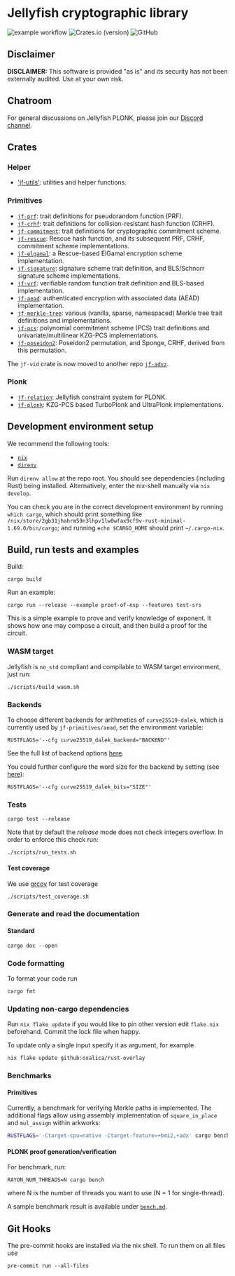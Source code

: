 # Jellyfish cryptographic library

![example workflow](https://github.com/EspressoSystems/jellyfish/actions/workflows/build.yml/badge.svg)
![Crates.io (version)](https://img.shields.io/crates/dv/jf-plonk/0.1.0)
![GitHub](https://img.shields.io/github/license/EspressoSystems/jellyfish)

## Disclaimer

**DISCLAIMER:** This software is provided "as is" and its security has not been externally audited. Use at your own risk.

## Chatroom

For general discussions on Jellyfish PLONK, please join our [Discord channel](https://discord.gg/GJa4gznGfU).

## Crates

### Helper
- ['jf-utils'](utilities): utilities and helper functions.

### Primitives
- [`jf-prf`](prf): trait definitions for pseudorandom function (PRF).
- [`jf-crhf`](crhf): trait definitions for collision-resistant hash function (CRHF).
- [`jf-commitment`](commitment): trait definitions for cryptographic commitment scheme.
- [`jf-rescue`](rescue): Rescue hash function, and its subsequent PRF, CRHF, commitment scheme implementations.
- [`jf-elgamal`](elgamal): a Rescue-based ElGamal encryption scheme implementation.
- [`jf-signature`](signature): signature scheme trait definition, and BLS/Schnorr signature scheme implementations.
- [`jf-vrf`](vrf): verifiable random function trait definition and BLS-based implementation.
- [`jf-aead`](aead): authenticated encryption with associated data (AEAD) implementation.
- [`jf-merkle-tree`](merkle_tree): various (vanilla, sparse, namespaced) Merkle tree trait definitions and implementations.
- [`jf-pcs`](pcs): polynomial commitment scheme (PCS) trait definitions and univariate/multilinear KZG-PCS implementations.
- [`jf-poseidon2`](poseidon2): Poseidon2 permutation, and Sponge, CRHF, derived from this permutation.

The `jf-vid` crate is now moved to another repo [`jf-advz`](https://github.com/EspressoSystems/jellyfish-compat/tree/main/advz).

### Plonk
- [`jf-relation`](relation): Jellyfish constraint system for PLONK.
- [`jf-plonk`](plonk): KZG-PCS based TurboPlonk and UltraPlonk implementations.

## Development environment setup

We recommend the following tools:

- [`nix`](https://nixos.org/download.html)
- [`direnv`](https://direnv.net/docs/installation.html)

Run `direnv allow` at the repo root. You should see dependencies (including Rust) being installed.
Alternatively, enter the nix-shell manually via `nix develop`.

You can check you are in the correct development environment by running `which cargo`, which should print
something like `/nix/store/2gb31jhahrm59n3lhpv1lw0wfax9cf9v-rust-minimal-1.69.0/bin/cargo`;
and running `echo $CARGO_HOME` should print `~/.cargo-nix`.

## Build, run tests and examples

Build:

```
cargo build
```

Run an example:

```
cargo run --release --example proof-of-exp --features test-srs
```

This is a simple example to prove and verify knowledge of exponent.
It shows how one may compose a circuit, and then build a proof for the circuit.

### WASM target

Jellyfish is `no_std` compliant and compilable to WASM target environment, just run:

```
./scripts/build_wasm.sh
```

### Backends

To choose different backends for arithmetics of `curve25519-dalek`, which is currently
used by `jf-primitives/aead`, set the environment variable:

```
RUSTFLAGS='--cfg curve25519_dalek_backend="BACKEND"'
```

See the full list of backend options [here](https://github.com/dalek-cryptography/curve25519-dalek#backends).

You could further configure the word size for the backend by setting (see [here](https://github.com/dalek-cryptography/curve25519-dalek#word-size-for-serial-backends)):

```
RUSTFLAGS='--cfg curve25519_dalek_bits="SIZE"'
```

### Tests

```
cargo test --release
```

Note that by default the _release_ mode does not check integers overflow.
In order to enforce this check run:

```
./scripts/run_tests.sh
```

#### Test coverage

We use [grcov](https://github.com/mozilla/grcov) for test coverage

```
./scripts/test_coverage.sh
```

### Generate and read the documentation

#### Standard

```
cargo doc --open
```

### Code formatting

To format your code run

```
cargo fmt
```

### Updating non-cargo dependencies

Run `nix flake update` if you would like to pin other version edit `flake.nix`
beforehand. Commit the lock file when happy.

To update only a single input specify it as argument, for example

    nix flake update github:oxalica/rust-overlay

### Benchmarks

#### Primitives

Currently, a benchmark for verifying Merkle paths is implemented.
The additional flags allow using assembly implementation of `square_in_place` and `mul_assign` within arkworks:

```bash
RUSTFLAGS='-Ctarget-cpu=native -Ctarget-feature=+bmi2,+adx' cargo bench --bench=merkle_path
```

#### PLONK proof generation/verification

For benchmark, run:

```
RAYON_NUM_THREADS=N cargo bench
```

where N is the number of threads you want to use (N = 1 for single-thread).

A sample benchmark result is available under [`bench.md`](./bench.md).

## Git Hooks

The pre-commit hooks are installed via the nix shell. To run them on all files use

```
pre-commit run --all-files
```
